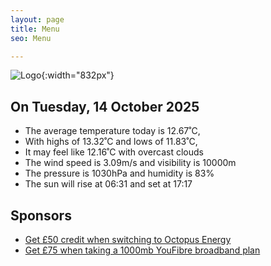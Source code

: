 ```yaml
---
layout: page
title: Menu
seo: Menu

---
```


![Logo](/images/logo.jpg){:width="832px"}

<!-- weather_marker starts -->
## On Tuesday, 14 October 2025

- The average temperature today is 12.67˚C,
- With highs of 13.32˚C and lows of 11.83˚C,
- It may feel like 12.16˚C with overcast clouds
- The wind speed is 3.09m/s and visibility is 10000m
- The pressure is 1030hPa and humidity is 83%
- The sun will rise at 06:31 and set at 17:17

<!-- weather_marker ends -->

## Sponsors

- [Get £50 credit when switching to Octopus Energy](https://bit.ly/3oD1nnS)
- [Get £75 when taking a 1000mb YouFibre broadband plan](https://aklam.io/91zWhU?)
